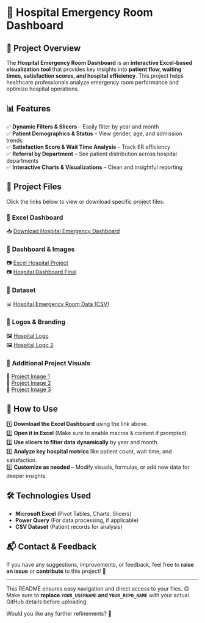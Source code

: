 # 🏥 Hospital Emergency Room Dashboard  

## 📌 Project Overview  
The **Hospital Emergency Room Dashboard** is an **interactive Excel-based visualization tool** that provides key insights into **patient flow, waiting times, satisfaction scores, and hospital efficiency**. This project helps healthcare professionals analyze emergency room performance and optimize hospital operations.  

## 📊 Features  
✅ **Dynamic Filters & Slicers** – Easily filter by year and month  
✅ **Patient Demographics & Status** – View gender, age, and admission trends  
✅ **Satisfaction Score & Wait Time Analysis** – Track ER efficiency  
✅ **Referral by Department** – See patient distribution across hospital departments  
✅ **Interactive Charts & Visualizations** – Clean and insightful reporting  

## 📂 Project Files  
Click the links below to view or download specific project files:  

### 🔹 **Excel Dashboard**  
📥 [Download Hospital Emergency Dashboard](https://github.com/DataWithRohit/Hospital-Emergency-Dashboard/raw/main/Hospital_Emergency_dashboard.xlsx)  

### 🔹 **Dashboard & Images**  
📷 [Excel Hospital Project](Excel%20hospial%20project.png)  
📷 [Hospital Dashboard Final](Hospital%20Dashboard%20Final.jpg)  

### 🔹 **Dataset**  
📊 [Hospital Emergency Room Data (CSV)](Hospital%20Emergency%20Room%20Data.csv)  

### 🔹 **Logos & Branding**  
🖼 [Hospital Logo](Hospital_Logo.png)  
🖼 [Hospital Logo 2](Hospital_Logo_2.png)  

### 🔹 **Additional Project Visuals**  
📌 [Project Image 1](Project_1.png)  
📌 [Project Image 2](Project_2.png)  
📌 [Project Image 3](Project_3.png)  

## 📖 How to Use  
1️⃣ **Download the Excel Dashboard** using the link above.  
2️⃣ **Open it in Excel** (Make sure to enable macros & content if prompted).  
3️⃣ **Use slicers to filter data dynamically** by year and month.  
4️⃣ **Analyze key hospital metrics** like patient count, wait time, and satisfaction.  
5️⃣ **Customize as needed** – Modify visuals, formulas, or add new data for deeper insights.  

## 🛠️ Technologies Used  
- **Microsoft Excel** (Pivot Tables, Charts, Slicers)  
- **Power Query** (For data processing, if applicable)  
- **CSV Dataset** (Patient records for analysis)  

## 📬 Contact & Feedback  
If you have any suggestions, improvements, or feedback, feel free to **raise an issue** or **contribute** to this project! 🚀  

---

This README ensures easy navigation and direct access to your files. 😊  
Make sure to **replace `YOUR_USERNAME` and `YOUR_REPO_NAME`** with your actual GitHub details before uploading.  

Would you like any further refinements? 🚀  
